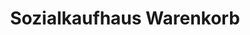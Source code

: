 ---
title: "Sozialkaufhaus Warenkorb"
url: /speyer/sozialkaufhaus-warenkorb/
shop: Gebrauchtwaren
---
